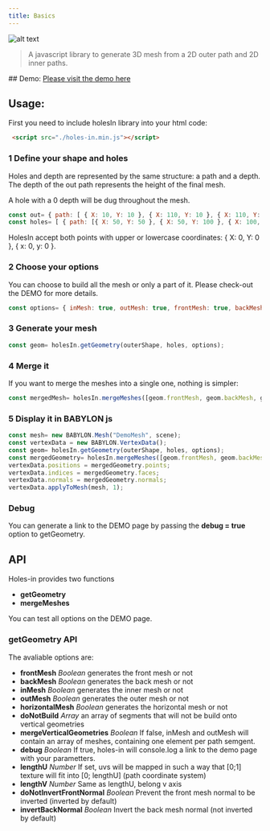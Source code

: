 ```yaml
---
title: Basics
---
```

![alt text](https://wanadev.github.io/holes-in/images/text-logo.png)


> A javascript library to generate 3D mesh from a 2D outer path and 2D inner paths.


## Demo:
<a href="https://wanadev.github.io/holes-in/debug/index.html">Please visit the demo here</a>


## Usage:

First you need to include holesIn library into your html code:

```html
 <script src="./holes-in.min.js"></script>
```

### 1 Define your shape and holes


Holes and depth are represented by the same structure: a path and a depth. The depth of the out path represents the height of the final mesh.

A hole with a 0 depth will be dug throughout the mesh.
```javascript
const out= { path: [ { X: 10, Y: 10 }, { X: 110, Y: 10 }, { X: 110, Y: 110 }, { X: 10, Y: 110 } ], depth: 100 };
const holes= [ { path: [{ X: 50, Y: 50 }, { X: 50, Y: 100 }, { X: 100, Y: 100 }, { X: 100, Y: 50 } ], depth: 0 } ];
 ```
 HolesIn accept both points with upper or lowercase coordinates: { X: 0, Y: 0 }, { x: 0, y: 0 }.

### 2 Choose your options
You can choose to build all the mesh or only a part of it. Please check-out the DEMO for more details.
 ```javascript
const options= { inMesh: true, outMesh: true, frontMesh: true, backMesh: true, horizontalMesh: true, doNotInvertFrontNormal: false, invertBackNormal: false };
```

### 3 Generate your mesh
```javascript
const geom= holesIn.getGeometry(outerShape, holes, options);
```

### 4 Merge it
If you want to merge the meshes into a single one, nothing is simpler:
```javascript
const mergedMesh= holesIn.mergeMeshes([geom.frontMesh, geom.backMesh, geom.inMesh, geom.outMesh]);
```

### 5 Display it in BABYLON js

 ```javascript
const mesh= new BABYLON.Mesh("DemoMesh", scene);
const vertexData = new BABYLON.VertexData();
const geom= holesIn.getGeometry(outerShape, holes, options);
const mergedGeometry= holesIn.mergeMeshes([geom.frontMesh, geom.backMesh, geom.inMesh, geom.outMesh, geom.horizontalMesh]);
vertexData.positions = mergedGeometry.points;
vertexData.indices = mergedGeometry.faces;
vertexData.normals = mergedGeometry.normals;
vertexData.applyToMesh(mesh, 1);
```

### Debug

You can generate a link to the DEMO page by passing the **debug = true** option to getGeometry.


## API

Holes-in provides two functions

- **getGeometry**
- **mergeMeshes**

You can test all options on the DEMO page.

### getGeometry API

The avaliable options are:

- **frontMesh** *Boolean* generates the front mesh or not
- **backMesh** *Boolean* generates the back mesh or not
- **inMesh** *Boolean* generates the inner mesh or not
- **outMesh** *Boolean* generates the outer mesh or not
- **horizontalMesh** *Boolean* generates the horizontal mesh or not
- **doNotBuild** *Array* an array of segments that will not be build onto vertical geometries
- **mergeVerticalGeometries** *Boolean* If false, inMesh and outMesh will contain an array of meshes, containing one element per path semgent.
- **debug** *Boolean* If true, holes-in will console.log a link to the demo page with your parametters.
- **lengthU** *Number* If set, uvs will be mapped in such a way that [0;1] texture will fit into [0; lengthU] (path coordinate system)
- **lengthV** *Number* Same as lengthU, belong v axis
- **doNotInvertFrontNormal** *Boolean* Prevent the front mesh normal to be inverted (inverted by default)
- **invertBackNormal** *Boolean* Invert the back mesh normal (not inverted by default)

